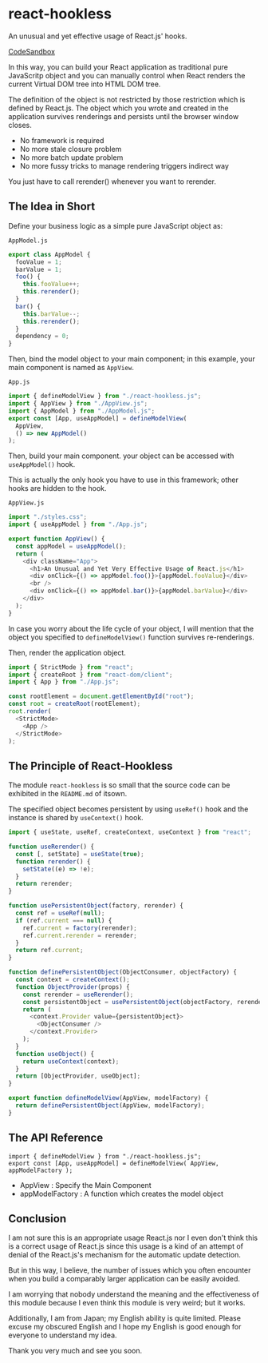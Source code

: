 # react-hookless
An unusual and yet effective usage of React.js' hooks.

[CodeSandbox](https://hgnctd.csb.app/)

In this way, you can build your React application as traditional pure
JavaScritp object and you can manually control when React renders the current
Virtual DOM tree into HTML DOM tree.

The definition of the object is not restricted by those restriction which is
defined by React.js. The object which you wrote and created in the application
survives renderings and persists until the browser window closes.

- No framework is required
- No more stale closure problem
- No more batch update problem
- No more fussy tricks to manage rendering triggers indirect way

You just have to call rerender() whenever you want to rerender.

## The Idea in Short ##

Define your business logic as a simple pure JavaScript object as:

`AppModel.js`

```javascript
export class AppModel {
  fooValue = 1;
  barValue = 1;
  foo() {
    this.fooValue++;
    this.rerender();
  }
  bar() {
    this.barValue--;
    this.rerender();
  }
  dependency = 0;
}
```

Then, bind the model object to your main component; in this example, your main
component is named as `AppView`.

`App.js`

```javascript
import { defineModelView } from "./react-hookless.js";
import { AppView } from "./AppView.js";
import { AppModel } from "./AppModel.js";
export const [App, useAppModel] = defineModelView(
  AppView,
  () => new AppModel()
);
```

Then, build your main component. your object can be accessed with `useAppModel()` hook.

This is actually the only hook you have to use in this framework; other hooks
are hidden to the hook.

`AppView.js`

```javascript
import "./styles.css";
import { useAppModel } from "./App.js";

export function AppView() {
  const appModel = useAppModel();
  return (
    <div className="App">
      <h1>An Unusual and Yet Very Effective Usage of React.js</h1>
      <div onClick={() => appModel.foo()}>{appModel.fooValue}</div>
      <br />
      <div onClick={() => appModel.bar()}>{appModel.barValue}</div>
    </div>
  );
}
```

In case you worry about the life cycle of your object, I will mention that the
object you specified to `defineModelView()` function survives
re-renderings.


Then, render the application object.

```javascript
import { StrictMode } from "react";
import { createRoot } from "react-dom/client";
import { App } from "./App.js";

const rootElement = document.getElementById("root");
const root = createRoot(rootElement);
root.render(
  <StrictMode>
    <App />
  </StrictMode>
);
```

## The Principle of React-Hookless ##

The module `react-hookless` is so small that the source code can be exhibited
in the `README.md` of itsown.

The specified object becomes persistent by using `useRef()` hook and
the instance is shared by `useContext()` hook.

```javascript
import { useState, useRef, createContext, useContext } from "react";

function useRerender() {
  const [, setState] = useState(true);
  function rerender() {
    setState((e) => !e);
  }
  return rerender;
}

function usePersistentObject(factory, rerender) {
  const ref = useRef(null);
  if (ref.current === null) {
    ref.current = factory(rerender);
    ref.current.rerender = rerender;
  }
  return ref.current;
}

function definePersistentObject(ObjectConsumer, objectFactory) {
  const context = createContext();
  function ObjectProvider(props) {
    const rerender = useRerender();
    const persistentObject = usePersistentObject(objectFactory, rerender);
    return (
      <context.Provider value={persistentObject}>
        <ObjectConsumer />
      </context.Provider>
    );
  }
  function useObject() {
    return useContext(context);
  }
  return [ObjectProvider, useObject];
}

export function defineModelView(AppView, modelFactory) {
  return definePersistentObject(AppView, modelFactory);
}
```

## The API Reference ##
```
import { defineModelView } from "./react-hookless.js";
export const [App, useAppModel] = defineModelView( AppView, appModelFactory );
```

- AppView : Specify the Main Component
- appModelFactory : A function which creates the model object


## Conclusion  ##

I am not sure this is an appropriate usage React.js nor I even don't think this
is a correct usage of React.js since this usage is a kind of an attempt of
denial of the React.js's mechanism for the automatic update detection.

But in this way, I believe, the number of issues which you often encounter when
you build a comparably larger application can be easily avoided.

I am worrying that nobody understand the meaning and the effectiveness of this
module because I even think this module is very weird; but it works.


Additionally, I am from Japan; my English ability is quite limited. Please
excuse my obscured English and I hope my English is good enough for everyone to
understand my idea.

Thank you very much and see you soon.


